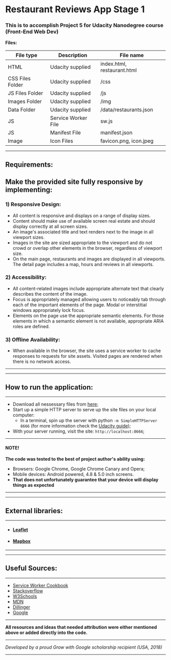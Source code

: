 # **Restaurant Reviews App Stage 1**

### This is to accomplish Project 5 for Udacity Nanodegree course (Front-End Web Dev)
**Files:**

| File type | Description | File name |
| ------ | ------ |------ |
| HTML | Udacity supplied | index.html, restaurant.html|
| CSS Files Folder | Udacity supplied | /css |
| JS Files Folder | Udacity supplied | /js |
| Images Folder | Udacity supplied | /img |
| Data Folder | Udacity supplied | /data/restaurants.json |
| JS | Service Worker File | sw.js |
| JS | Manifest File | manifest.json |
| Image | Icon Files | favicon.png, icon.jpeg |

----
## **Requirements:**
Make the provided site fully responsive by implementing:
----
### 1) Responsive Design:
 - All content is responsive and displays on a range of display sizes.
 - Content should make use of available screen real estate and should display correctly at all screen sizes.
 - An image's associated title and text renders next to the image in all viewport sizes.
 - Images in the site are sized appropriate to the viewport and do not crowd or overlap other elements in the browser, regardless of viewport size.
 - On the main page, restaurants and images are displayed in all viewports. The detail page includes a map, hours and reviews in all viewports.
 
### 2) Accessibility:
 - All content-related images include appropriate alternate text that clearly describes the content of the image.
 - Focus is appropriately managed allowing users to noticeably tab through each of the important elements of the page. Modal or interstitial windows appropriately lock focus.
 - Elements on the page use the appropriate semantic elements. For those elements in which a semantic element is not available, appropriate ARIA roles are defined.
 
### 3) Offline Availability:
 - When available in the browser, the site uses a service worker to cache responses to requests for site assets. Visited pages are rendered when there is no network access.
 
----
----
## **How to run the application:**
----
* Download all nessessary files from [here];
* Start up a simple HTTP server to serve up the site files on your local computer: 
    * In a terminal, spin up the server with python `-m SimpleHTTPServer 8666` (for more information check the [Udacity guide]);
* With your server running, visit the site: `http://localhost:8666`;

----
#### **NOTE!**

**The code was tested to the best of project author's ability using:**
- Browsers: Google Chrome, Google Chrome Canary and Opera;
- Mobile devices: Android powered, 4.8 & 5.0 inch screens.
 - **That does not unfortunately guarantee that your device will display things as expected**
----

----
## **External libraries:**
----
- #### [Leaflet]

- #### [Mapbox]

----
----
## **Useful Sources:**
----
- [Service Worker Cookbook]
- [Stackoverflow]
- [W3Schools]
- [MDN]
- [Dillinger]
- [Google]
----
**All resources and ideas that needed attribution were either mentioned above or added directly into the code.**

----
_Developed by a proud Grow with Google scholarship recipient (USA, 2018)_

----
[Udacity guide]: <https://github.com/udacity/mws-restaurant-stage-1/blob/master/README.md>
[Service Worker Cookbook]: <https://serviceworke.rs/>
[here]: <https://github.com/sophistique-chat/project-5-Restaurant-Reviews-App-Stage1>
[Stackoverflow]: <https://stackoverflow.com/>
[W3Schools]: <www.w3schools.com>
[MDN]: <https://developer.mozilla.org/>
[Dillinger]: <https://dillinger.io/>
[Google]: <www.google.com>
[Leaflet]: <https://leafletjs.com/>
[Mapbox]: <https://www.mapbox.com/install/>
